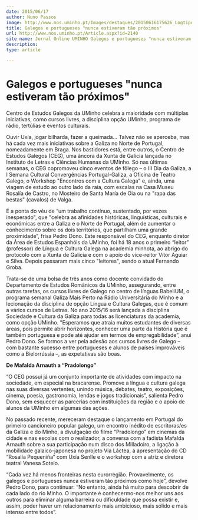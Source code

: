 ```yaml
---
date: 2015/06/17
author: Nuno Passos
image: http://www.nos.uminho.pt/Images/destaques/20150616175626_LogtipodoIDiadaGalizaemBragaemjaneirode2013.jpg
title: Galegos e portugueses "nunca estiveram tão próximos"
url: http://www.nos.uminho.pt/Article.aspx?id=2140
site name: Jornal Online UMINHO Galegos e portugueses "nunca estiveram tão próximos"
description: 
type: article

---
```

# Galegos e portugueses "nunca estiveram tão próximos"




Centro de Estudos Galegos da UMinho celebra a maioridade com múltiplas iniciativas, como cursos livres, a disciplina opção UMinho, programa de rádio, tertúlias e eventos culturais.

Ouvir Uxía, jogar bilharda, fazer a queimada… Talvez não se aperceba, mas há cada vez mais iniciativas sobre a Galiza no Norte de Portugal, nomeadamente em Braga. Nos bastidores está, entre outros, o Centro de Estudos Galegos (CEG), uma âncora da Xunta de Galicia lançada no Instituto de Letras e Ciências Humanas da UMinho. Só nas últimas semanas, o CEG copromoveu cinco eventos de fôlego – o III Dia da Galiza, a I Semana Cultural Convergências Portugal-Galiza, a Oficina de Teatro Galego, o Workshop "Encontros com a Cultura Galega" e, ainda, uma viagem de estudo ao outro lado da raia, com escalas na Casa Museu Rosalía de Castro, no Mosteiro de Santa María de Oia ou na "rapa das bestas" (cavalos) de Valga.

É a ponta do véu de “um trabalho contínuo, sustentado, por vezes inesperado", que "celebra as afinidades históricas, linguísticas, culturais e económicas entre a Galiza e o Norte de Portugal, além de aumentar o conhecimento sobre os dois territórios, que partilham uma grande proximidade”, frisa Pedro Dono. Este responsável do CEG, enquanto diretor da Área de Estudos Espanhóis da UMinho, foi há 18 anos o primeiro “leitor” (professor) de Língua e Cultura Galega na academia minhota, ao abrigo do protocolo com a Xunta de Galicia e com o apoio do vice-reitor Vítor Aguiar e Silva. Depois passaram mais cinco "leitores", sendo o atual Fernando Groba.

Trata-se de uma bolsa de três anos como docente convidado do Departamento de Estudos Românicos da UMinho, assegurando, entre outras tarefas, os cursos livres de Galego no centro de línguas BabeliUM, o programa semanal Galiza Mais Perto na Rádio Universitária do Minho e a lecionação da disciplina de opção Língua e Cultura Galegas, que é comum a vários cursos de Letras. No ano 2015/16 será lançada a disciplina Sociedade e Cultura da Galiza para todas as licenciaturas da academia, como opção UMinho. "Esperamos que atraia muitos estudantes de diversas áreas, pois permite abrir horizontes, conhecer uma parte da História que é também portuguesa e pode até ajudar em termos de empregabilidade”, anui Pedro Dono. Se formos a ver pela adesão aos cursos livres de Galego – com bastante sucesso entre portugueses e alunos de países improváveis como a Bielorrússia –, as expetativas são boas.


**De Mafalda Arnauth a “Pradolongo”** 

“O CEG possui já um conjunto importante de atividades com impacto na sociedade, em especial na bracarense. Promove a língua e cultura galega nas suas diversas vertentes, unindo música, debates, teatro, exposições, cinema, poesia, gastronomia, lendas e jogos tradicionais”, salienta Pedro Dono, sem esquecer as parcerias com instituições da região e o apoio de alunos da UMinho em algumas das ações.

No passado recente, mereceram destaque o lançamento em Portugal do primeiro cancioneiro popular galego, um encontro inédito de escritoras/es da Galiza e do Minho, a divulgação do filme “Pradolongo” em cinemas da cidade e nas escolas com o realizador, a conversa com a fadista Mafalda Arnauth sobre a sua participação num disco dos Milladoiro, a ligação à mobilidade galaico-japonesa no projeto Via Láctea, a apresentação do CD “Rosalía Pequeniña” com Uxía Senlle e o workshop com a atriz e diretora teatral Vanesa Sotelo.

“Cada vez há menos fronteiras nesta eurorregião. Provavelmente, os galegos e portugueses nunca estiveram tão próximos como hoje”, devolve Pedro Dono, para continuar: “No entanto, ainda há muito para descobrir de cada lado do rio Minho. O importante é conhecermo-nos melhor uns aos outros para eliminar alguma barreira ou dificuldade que possa existir e, assim, poder haver um relacionamento mais ambicioso, mais sólido e mais intenso entre todos”.
